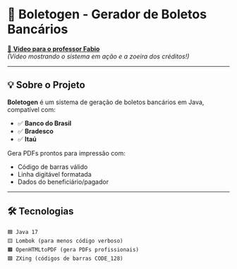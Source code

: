# 📼 Boletogen - Gerador de Boletos Bancários

[🔗 **Video para o professor Fabio**](https://youtu.be/KS-ulcC74r0)  
*(Vídeo mostrando o sistema em ação e a zoeira dos créditos!)*  

---

## 💡 Sobre o Projeto
**Boletogen** é um sistema de geração de boletos bancários em Java, compatível com:
- ✅ **Banco do Brasil**
- ✅ **Bradesco**  
- ✅ **Itaú**  

Gera PDFs prontos para impressão com:  
- Código de barras válido  
- Linha digitável formatada  
- Dados do beneficiário/pagador  

---

## 🛠️ Tecnologias
```plaintext
🟦 Java 17  
🟨 Lombok (para menos código verboso)  
🟫 OpenHTMLtoPDF (gera PDFs profissionais)  
🟪 ZXing (códigos de barras CODE_128)  